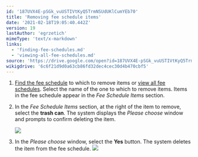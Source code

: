 ```yaml
---
id: '187UVX4E-pSGk_vuUSTIVtKyQ5TrmNSUdUKlCumYEb70'
title: 'Removing fee schedule items'
date: '2021-02-18T19:05:40.442Z'
version: 19
lastAuthor: 'egrzetich'
mimeType: 'text/x-markdown'
links:
  - 'finding-fee-schedules.md'
  - 'viewing-all-fee-schedules.md'
source: 'https://drive.google.com/open?id=187UVX4E-pSGk_vuUSTIVtKyQ5TrmNSUdUKlCumYEb70'
wikigdrive: '6c6f21d9d0a63cb86fd32dec4cec30d4b470cbf5'
---
```

1. [Find the fee schedule](finding-fee-schedules.md) to which to remove items or [view all fee schedules](viewing-all-fee-schedules.md). Select the name of the one to which to remove items. Items in the fee schedule appear in the <em>Fee Schedule Items</em> section.
2. In the <em>Fee Schedule Items</em> section, at the right of the item to remove, select the <strong>trash can</strong>. The system displays the <em>Please choose</em> window and prompts to confirm deleting the item.

   <img src="../removing-fee-schedule-items.assets/70b14f7566e8a1c0c378c89cfc6f1a19.png" />  

3. In the <em>Please choose</em> window, select the <strong>Yes</strong> button. The system deletes the item from the fee schedule.
   <img src="../removing-fee-schedule-items.assets/ac751a2576ab70989b589b34db27d2c7.png" />  

